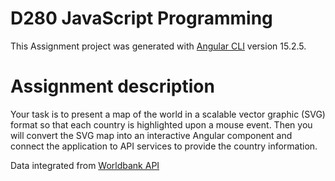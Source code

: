 # D280 JavaScript Programming

This Assignment project was generated with [Angular CLI](https://github.com/angular/angular-cli) version 15.2.5.

# Assignment description

Your task is to present a map of the world in a scalable vector graphic (SVG) format so that each country is highlighted upon a mouse event. Then you will convert the SVG map into an interactive Angular component and connect the application to API services to provide the country information.

Data integrated from [Worldbank API](https://datahelpdesk.worldbank.org/knowledgebase/articles/898590-country-api-queries)
